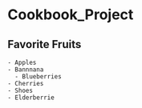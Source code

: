 # Cookbook_Project

## Favorite Fruits
    - Apples
    - Bannnana
	  - Blueberries
    - Cherries
    - Shoes
    - Elderberrie


